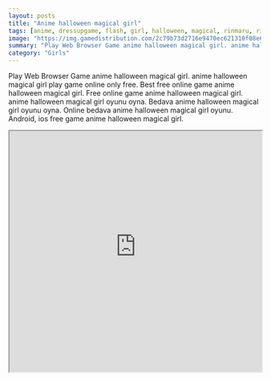 ```yaml
---
layout: posts
title: "Anime halloween magical girl"
tags: [anime, dressupgame, flash, girl, halloween, magical, rinmaru, rinmarugames, free, online, games, oyna, game, free, games, play, play, games]
image: "https://img.gamedistribution.com/2c79b73d2716e9470ec621310f08e6fe.jpg"
summary: "Play Web Browser Game anime halloween magical girl. anime halloween magical girl play game online only free. Best free online game anime halloween magical girl. Free online game anime halloween magical girl. anime halloween magical girl oyunu oyna. Bedava anime halloween magical girl oyunu oyna. Online bedava anime halloween magical girl oyunu. Android, ios free game anime halloween magical girl."
category: "Girls"
---
```


Play Web Browser Game anime halloween magical girl. anime halloween magical girl play game online only free. Best free online game anime halloween magical girl. Free online game anime halloween magical girl. anime halloween magical girl oyunu oyna. Bedava anime halloween magical girl oyunu oyna. Online bedava anime halloween magical girl oyunu. Android, ios free game anime halloween magical girl.

<iframe width="100%" height="480px;" src="https://flash.gamedistribution.com?game=2c79b73d2716e9470ec621310f08e6fe"></iframe>
